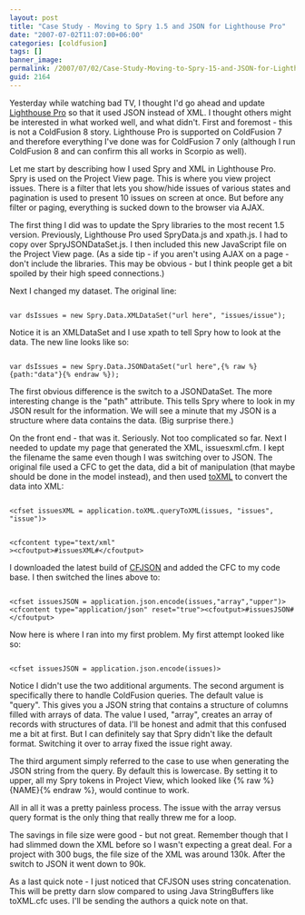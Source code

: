 ```yaml
---
layout: post
title: "Case Study - Moving to Spry 1.5 and JSON for Lighthouse Pro"
date: "2007-07-02T11:07:00+06:00"
categories: [coldfusion]
tags: []
banner_image: 
permalink: /2007/07/02/Case-Study-Moving-to-Spry-15-and-JSON-for-Lighthouse-Pro
guid: 2164
---
```


Yesterday while watching bad TV, I thought I'd go ahead and update <a href="http://lighthousepro.riaforge.org">Lighthouse Pro</a> so that it used JSON instead of XML. I thought others might be interested in what worked well, and what didn't. First and foremost - this is not a ColdFusion 8 story. Lighthouse Pro is supported on ColdFusion 7 and therefore everything I've done was for ColdFusion 7 only (although I run ColdFusion 8 and can confirm this all works in Scorpio as well).
<!--more-->
Let me start by describing how I used Spry and XML in Lighthouse Pro. Spry is used on the Project View page. This is where you view project issues. There is a filter that lets you show/hide issues of various states and pagination is used to present 10 issues on screen at once. But before any filter or paging, everything is sucked down to the browser via AJAX.

The first thing I did was to update the Spry libraries to the most recent 1.5 version. Previously, Lighthouse Pro used SpryData.js and xpath.js. I had to copy over SpryJSONDataSet.js. I then included this new JavaScript file on the Project View page. (As a side tip - if you aren't using AJAX on a page - don't include the libraries. This may be obvious - but I think people get a bit spoiled by their high speed connections.)

Next I changed my dataset. The original line:

<code>
var dsIssues = new Spry.Data.XMLDataSet("url here", "issues/issue");
</code>

Notice it is an XMLDataSet and I use xpath to tell Spry how to look at the data. The new line looks like so:

<code>
var dsIssues = new Spry.Data.JSONDataSet("url here",{% raw %}{path:"data"}{% endraw %});
</code>

The first obvious difference is the switch to a JSONDataSet. The more interesting change is the "path" attribute. This tells Spry where to look in my JSON result for the information. We will see a minute that my JSON is a structure where data contains the data. (Big surprise there.)

On the front end - that was it. Seriously. Not too complicated so far. Next I needed to update my page that generated the XML, issuesxml.cfm. I kept the filename the same even though I was switching over to JSON. The original file used a CFC to get the data, did a bit of manipulation (that maybe should be done in the model instead), and then used <a href="http://www.raymondcamden.com/projects/toxml/">toXML</a> to convert the data into XML:

<code>
&lt;cfset issuesXML = application.toXML.queryToXML(issues, "issues", "issue")&gt;

&lt;cfcontent type="text/xml" &gt;&lt;cfoutput&gt;#issuesXML#&lt;/cfoutput&gt;
</code>

I downloaded the latest build of <a href="http://www.epiphantastic.com/cfjson/">CFJSON</a> and added the CFC to my code base. I then switched the lines above to:

<code>
&lt;cfset issuesJSON = application.json.encode(issues,"array","upper")&gt;
&lt;cfcontent type="application/json" reset="true"&gt;&lt;cfoutput&gt;#issuesJSON#&lt;/cfoutput&gt;
</code>

Now here is where I ran into my first problem. My first attempt looked like so:

<code>
&lt;cfset issuesJSON = application.json.encode(issues)&gt;
</code>

Notice I didn't use the two additional arguments. The second argument is specifically there to handle ColdFusion queries. The default value is "query". This gives you a JSON string that contains a structure of columns filled with arrays of data. The value I used, "array", creates an array of records  with structures of data. I'll be honest and admit that this confused me a bit at first. But I can definitely say that Spry didn't like the default format. Switching it over to array fixed the issue right away.

The third argument simply referred to the case to use when generating the JSON string from the query. By default this is lowercase. By setting it to upper, all my Spry tokens in Project View, which looked like {% raw %}{NAME}{% endraw %}, would continue to work.

All in all it was a pretty painless process. The issue with the array versus query format is the only thing that really threw me for a loop.

The savings in file size were good - but not great. Remember though that I had slimmed down the XML before so I wasn't expecting a great deal. For a project with 300 bugs, the file size of the XML was around 130k. After the switch to JSON it went down to 90k. 

As a last quick note - I just noticed that CFJSON uses string concatenation. This will be pretty darn slow compared to using Java StringBuffers like toXML.cfc uses. I'll be sending the authors a quick note on that.